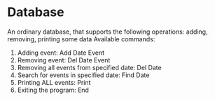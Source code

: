 # Database
An ordinary database, that supports the following operations: adding, removing, printing some data
Available commands:
1) Adding event: Add Date Event
2) Removing event: Del Date Event
3) Removing all events from specified date: Del Date
4) Search for events in specified date: Find Date
5) Printing ALL events: Print
6) Exiting the program: End

